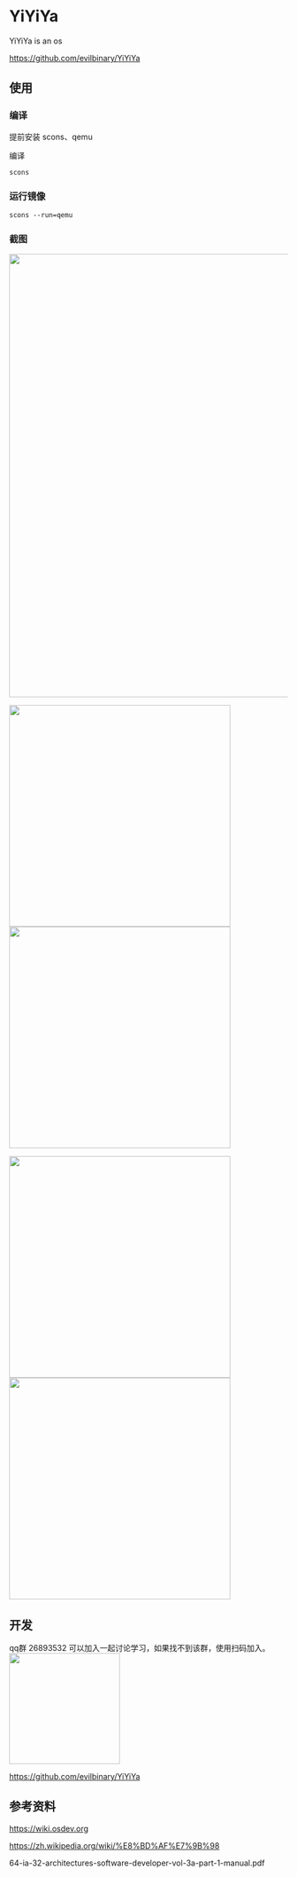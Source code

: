 # YiYiYa
YiYiYa is an os

https://github.com/evilbinary/YiYiYa

## 使用

### 编译
提前安装 scons、qemu 

编译

```
scons
```

### 运行镜像

```
scons --run=qemu
```

### 截图
<img src="https://github.com/evilbinary/YiYiYa/blob/main/docs/demo/etk-gui.jpeg?raw=true" width="800px" />

<img src="https://github.com/evilbinary/YiYiYa/blob/main/docs/demo/lvgl.png?raw=true" width="400px" /><img src="https://github.com/evilbinary/YiYiYa/blob/main/docs/demo/etk.png?raw=true" width="400px" />

<img src="https://github.com/evilbinary/YiYiYa/blob/main/docs/demo/microui.jpg?raw=true" width="400px" />
<img src="https://github.com/evilbinary/YiYiYa/blob/main/docs/demo/yiyiya.png?raw=true" width="400px" />


## 开发

qq群 26893532 可以加入一起讨论学习，如果找不到该群，使用扫码加入。
<img src="https://github.com/evilbinary/YiYiYa/blob/main/docs/demo/group.jpeg?raw=true" width="200px" />


https://github.com/evilbinary/YiYiYa


## 参考资料
https://wiki.osdev.org

https://zh.wikipedia.org/wiki/%E8%BD%AF%E7%9B%98

64-ia-32-architectures-software-developer-vol-3a-part-1-manual.pdf
